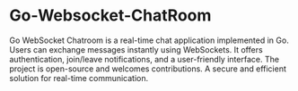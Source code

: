 # Go-Websocket-ChatRoom
Go WebSocket Chatroom is a real-time chat application implemented in Go. Users can exchange messages instantly using WebSockets. It offers authentication, join/leave notifications, and a user-friendly interface. The project is open-source and welcomes contributions. A secure and efficient solution for real-time communication.
